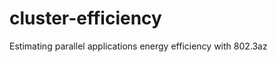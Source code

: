 cluster-efficiency
==================

Estimating parallel applications energy efficiency with 802.3az